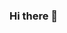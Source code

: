 ### Hi there 👋

<img alt="" src="https://github-readme-stats.vercel.app/api?username=BentarCr00s&theme=tokyonight&show_icons=true">
